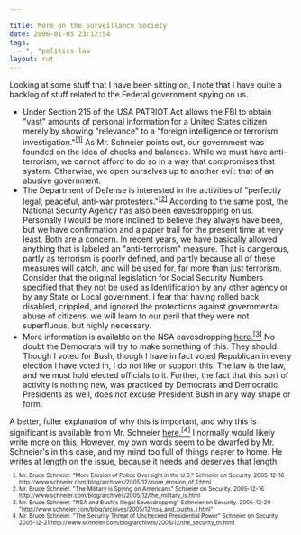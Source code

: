 ```yaml
---

title: More on the Surveillance Society
date: 2006-01-05 23:12:54
tags:
  - ", "politics-law
layout: rut
---
```


Looking at some stuff that I have been sitting on, I note that I have quite a backlog of stuff related to the Federal government spying on us.
<ul>
	<li>Under Section 215 of the USA PATRIOT Act allows the FBI to obtain "vast" amounts of personal information for a United States citizen merely by showing "relevance" to a "foreign intelligence or terrorism investigation."<sup><a title="More Erosion of Police Oversight in the U.S." href="http://www.schneier.com/blog/archives/2005/12/more_erosion_of_1.html">[1]</a></sup> As Mr. Schneier points out, our government was founded on the idea of checks and balances. While we must have anti-terrorism, we cannot afford to do so in a way that compromises that system. Otherwise, we open ourselves up to another evil: that of an abusive government.</li>
	<li>The Department of Defense is interested in the activities of "perfectly legal, peaceful, anti-war protesters."<sup><a title="The Military is Spying on Americans" href="http://www.schneier.com/blog/archives/2005/12/the_military_is.html">[2]</a></sup> According to the same post, the National Security Agency has also been eavesdropping on us. Personally I would be more inclined to believe they always have been, but we have confirmation and a paper trail for the present time at very least. Both are a concern. In recent years, we have basically allowed anything that is labeled an "anti-terrorism" measure. That is dangerous, partly as terrorism is poorly defined, and partly because all of these measures will catch, and will be used for, far more than just terrorism. Consider that the original legislation for Social Security Numbers specified that they not be used as Identification by any other agency or by any State or Local government. I fear that having rolled back, disabled, crippled, and ignored the protections against governmental abuse of citizens, we will learn to our peril that they were not superfluous, but highly necessary.</li>
	<li>More information is available on the NSA eavesdropping <a title="NSA and Bush's Illegal Eavesdropping" href="http://www.schneier.com/blog/archives/2005/12/nsa_and_bushs_i.html">here.<sup>[3]</sup></a> No doubt the Democrats will try to make something of this. They should. Though I voted for Bush, though I have in fact voted Republican in every election I have voted in, I do not like or support this. The law is the law, and we must hold elected officials to it. Further, the fact that this sort of activity is nothing new, was practiced by Democrats and Democratic Presidents as well, does <em>not</em> excuse President Bush in any way shape or form.</li>
</ul>
A better, fuller explanation of why this is important, and why this is significant is available from Mr. Schneier <a title="The Security Threat of Unchecked Presidential Power" href="http://www.schneier.com/blog/archives/2005/12/the_security_th.html">here.<sup>[4]</sup></a> I normally would likely write more on this. However, my own words seem to be dwarfed by Mr. Schneier's in this case, and my mind too full of things nearer to home. He writes at length on the issue, because it needs and deserves that length.

<font size="-2">
<ol>
	<li><font size="-2">Mr. Bruce Schneier. "More Erosion of Police Oversight in the U.S." Schneier on Security. 2005-12-16 http://www.schneier.com/blog/archives/2005/12/more_erosion_of_1.html</font></li>
	<li><font size="-2">Mr. Bruce Schneier. "The Military is Spying on Americans" Schneier on Security. 2005-12-16 http://www.schneier.com/blog/archives/2005/12/the_military_is.html</font></li>
	<li><font size="-2"> Mr. Bruce Schneier. "NSA and Bush's Illegal Eavesdropping" Schneier on Security. 2005-12-20 "http://www.schneier.com/blog/archives/2005/12/nsa_and_bushs_i.html"</font></li>
	<li><font size="-2">Mr. Bruce Schneier. "The Security Threat of Unchecked Presidential Power" Schneier on Security. 2005-12-21 http://www.schneier.com/blog/archives/2005/12/the_security_th.html </font></li>
</ol>
</font>

